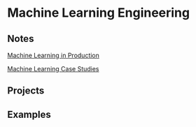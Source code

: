 # Machine Learning Engineering

## Notes

[Machine Learning in Production](./machine_learning_in_production/README.md)

[Machine Learning Case Studies](./machine_learning_case_studies/README.md)

## Projects

## Examples
